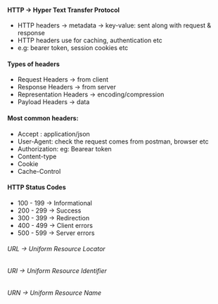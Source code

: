 #### HTTP -> Hyper Text Transfer Protocol

- HTTP headers -> metadata -> key-value: sent along with request & response
- HTTP headers use for caching, authentication etc
- e.g: bearer token, session cookies etc

#### Types of headers

- Request Headers -> from client
- Response Headers -> from server
- Representation Headers -> encoding/compression
- Payload Headers -> data

#### Most common headers:

- Accept : application/json
- User-Agent: check the request comes from postman, browser etc
- Authorization: eg: Bearear token
- Content-type
- Cookie
- Cache-Control

#### HTTP Status Codes

- 100 - 199 -> Informational
- 200 - 299 -> Success
- 300 - 399 -> Redirection
- 400 - 499 -> Client errors
- 500 - 599 -> Server errors

###### URL -> Uniform Resource Locator

###### URI -> Uniform Resource Identifier

###### URN -> Uniform Resource Name
